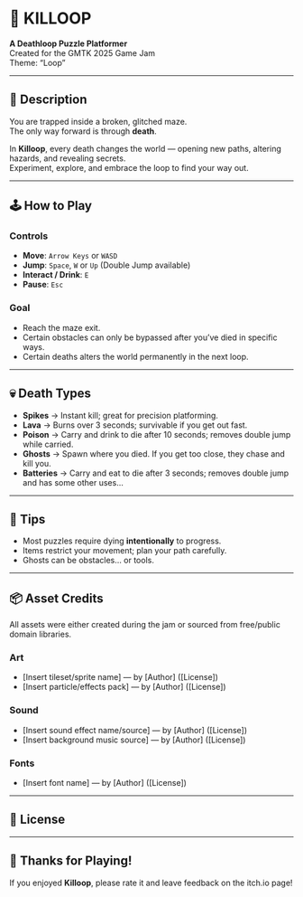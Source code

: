 # 🔁 KILLOOP

**A Deathloop Puzzle Platformer**  
Created for the GMTK 2025 Game Jam  
Theme: “Loop”

---

## 📖 Description

You are trapped inside a broken, glitched maze.  
The only way forward is through **death**.  

In **Killoop**, every death changes the world — opening new paths, altering hazards, and revealing secrets.  
Experiment, explore, and embrace the loop to find your way out.

---

## 🕹 How to Play

### Controls
- **Move**: `Arrow Keys` or `WASD`
- **Jump**: `Space`, `W` or `Up` (Double Jump available)
- **Interact / Drink**: `E`
- **Pause**: `Esc`

### Goal
- Reach the maze exit.
- Certain obstacles can only be bypassed after you’ve died in specific ways.
- Certain deaths alters the world permanently in the next loop.

---

## 💀 Death Types

- **Spikes** → Instant kill; great for precision platforming.
- **Lava** → Burns over 3 seconds; survivable if you get out fast.
- **Poison** → Carry and drink to die after 10 seconds; removes double jump while carried.
- **Ghosts** → Spawn where you died. If you get too close, they chase and kill you.
- **Batteries** → Carry and eat to die after 3 seconds; removes double jump and has some other uses...

---

## 🧠 Tips
- Most puzzles require dying **intentionally** to progress.
- Items restrict your movement; plan your path carefully.
- Ghosts can be obstacles… or tools.

---

## 📦 Asset Credits

All assets were either created during the jam or sourced from free/public domain libraries.

### Art
- [Insert tileset/sprite name] — by [Author] ([License])
- [Insert particle/effects pack] — by [Author] ([License])

### Sound
- [Insert sound effect name/source] — by [Author] ([License])
- [Insert background music source] — by [Author] ([License])

### Fonts
- [Insert font name] — by [Author] ([License])

---

## 📜 License



---

## 🙌 Thanks for Playing!

If you enjoyed **Killoop**, please rate it and leave feedback on the itch.io page!
